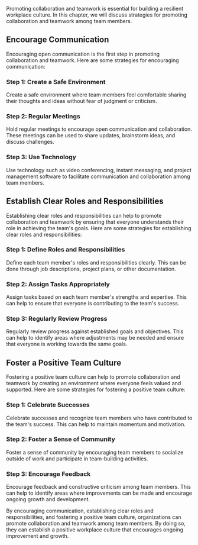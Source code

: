 
Promoting collaboration and teamwork is essential for building a resilient workplace culture. In this chapter, we will discuss strategies for promoting collaboration and teamwork among team members.

Encourage Communication
-----------------------

Encouraging open communication is the first step in promoting collaboration and teamwork. Here are some strategies for encouraging communication:

### Step 1: Create a Safe Environment

Create a safe environment where team members feel comfortable sharing their thoughts and ideas without fear of judgment or criticism.

### Step 2: Regular Meetings

Hold regular meetings to encourage open communication and collaboration. These meetings can be used to share updates, brainstorm ideas, and discuss challenges.

### Step 3: Use Technology

Use technology such as video conferencing, instant messaging, and project management software to facilitate communication and collaboration among team members.

Establish Clear Roles and Responsibilities
------------------------------------------

Establishing clear roles and responsibilities can help to promote collaboration and teamwork by ensuring that everyone understands their role in achieving the team's goals. Here are some strategies for establishing clear roles and responsibilities:

### Step 1: Define Roles and Responsibilities

Define each team member's roles and responsibilities clearly. This can be done through job descriptions, project plans, or other documentation.

### Step 2: Assign Tasks Appropriately

Assign tasks based on each team member's strengths and expertise. This can help to ensure that everyone is contributing to the team's success.

### Step 3: Regularly Review Progress

Regularly review progress against established goals and objectives. This can help to identify areas where adjustments may be needed and ensure that everyone is working towards the same goals.

Foster a Positive Team Culture
------------------------------

Fostering a positive team culture can help to promote collaboration and teamwork by creating an environment where everyone feels valued and supported. Here are some strategies for fostering a positive team culture:

### Step 1: Celebrate Successes

Celebrate successes and recognize team members who have contributed to the team's success. This can help to maintain momentum and motivation.

### Step 2: Foster a Sense of Community

Foster a sense of community by encouraging team members to socialize outside of work and participate in team-building activities.

### Step 3: Encourage Feedback

Encourage feedback and constructive criticism among team members. This can help to identify areas where improvements can be made and encourage ongoing growth and development.

By encouraging communication, establishing clear roles and responsibilities, and fostering a positive team culture, organizations can promote collaboration and teamwork among team members. By doing so, they can establish a positive workplace culture that encourages ongoing improvement and growth.
